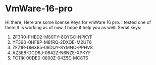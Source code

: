 # VmWare-16-pro
Hi there,
Here are some license Keys for vmWare 16 pro. I tested one of them,It is working as of now. I hope it help you as well.
Serial keys:
1. ZF3R0-FHED2-M80TY-8QYGC-NPKYF 
2. YF390-0HF8P-M81RQ-2DXQE-M2UT6
3. ZF71R-DMX85-08DQY-8YMNC-PPHV8
4. AZ3E8-DCD8J-0842Z-N6NZE-XPKYF
5. FC11K-00DE0-0800Z-04Z5E-MC8T6
